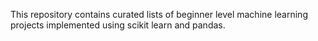 This repository contains curated lists of beginner level machine learning projects implemented using scikit learn and pandas. 
